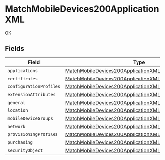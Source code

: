 # MatchMobileDevices200ApplicationXML

OK


## Fields

| Field                                                                                                                                             | Type                                                                                                                                              | Required                                                                                                                                          | Description                                                                                                                                       |
| ------------------------------------------------------------------------------------------------------------------------------------------------- | ------------------------------------------------------------------------------------------------------------------------------------------------- | ------------------------------------------------------------------------------------------------------------------------------------------------- | ------------------------------------------------------------------------------------------------------------------------------------------------- |
| `applications`                                                                                                                                    | [MatchMobileDevices200ApplicationXMLApplications](../../models/operations/matchmobiledevices200applicationxmlapplications.md)[]                   | :heavy_minus_sign:                                                                                                                                | N/A                                                                                                                                               |
| `certificates`                                                                                                                                    | [MatchMobileDevices200ApplicationXMLCertificates](../../models/operations/matchmobiledevices200applicationxmlcertificates.md)[]                   | :heavy_minus_sign:                                                                                                                                | N/A                                                                                                                                               |
| `configurationProfiles`                                                                                                                           | [MatchMobileDevices200ApplicationXMLConfigurationProfiles](../../models/operations/matchmobiledevices200applicationxmlconfigurationprofiles.md)[] | :heavy_minus_sign:                                                                                                                                | N/A                                                                                                                                               |
| `extensionAttributes`                                                                                                                             | [MatchMobileDevices200ApplicationXMLExtensionAttributes](../../models/operations/matchmobiledevices200applicationxmlextensionattributes.md)[]     | :heavy_minus_sign:                                                                                                                                | N/A                                                                                                                                               |
| `general`                                                                                                                                         | [MatchMobileDevices200ApplicationXMLGeneral](../../models/operations/matchmobiledevices200applicationxmlgeneral.md)                               | :heavy_minus_sign:                                                                                                                                | N/A                                                                                                                                               |
| `location`                                                                                                                                        | [MatchMobileDevices200ApplicationXMLLocation](../../models/operations/matchmobiledevices200applicationxmllocation.md)                             | :heavy_minus_sign:                                                                                                                                | N/A                                                                                                                                               |
| `mobileDeviceGroups`                                                                                                                              | [MatchMobileDevices200ApplicationXMLMobileDeviceGroups](../../models/operations/matchmobiledevices200applicationxmlmobiledevicegroups.md)[]       | :heavy_minus_sign:                                                                                                                                | N/A                                                                                                                                               |
| `network`                                                                                                                                         | [MatchMobileDevices200ApplicationXMLNetwork](../../models/operations/matchmobiledevices200applicationxmlnetwork.md)                               | :heavy_minus_sign:                                                                                                                                | N/A                                                                                                                                               |
| `provisioningProfiles`                                                                                                                            | [MatchMobileDevices200ApplicationXMLProvisioningProfiles](../../models/operations/matchmobiledevices200applicationxmlprovisioningprofiles.md)[]   | :heavy_minus_sign:                                                                                                                                | N/A                                                                                                                                               |
| `purchasing`                                                                                                                                      | [MatchMobileDevices200ApplicationXMLPurchasing](../../models/operations/matchmobiledevices200applicationxmlpurchasing.md)                         | :heavy_minus_sign:                                                                                                                                | N/A                                                                                                                                               |
| `securityObject`                                                                                                                                  | [MatchMobileDevices200ApplicationXMLSecurityObject](../../models/operations/matchmobiledevices200applicationxmlsecurityobject.md)                 | :heavy_minus_sign:                                                                                                                                | N/A                                                                                                                                               |